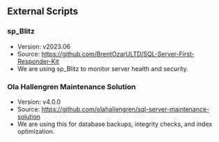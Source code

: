 ## External Scripts

### sp_Blitz
- Version: v2023.06
- Source: https://github.com/BrentOzarULTD/SQL-Server-First-Responder-Kit
- We are using sp_Blitz to monitor server health and security.

### Ola Hallengren Maintenance Solution
- Version: v4.0.0
- Source: https://github.com/olahallengren/sql-server-maintenance-solution
- We are using this for database backups, integrity checks, and index optimization.
